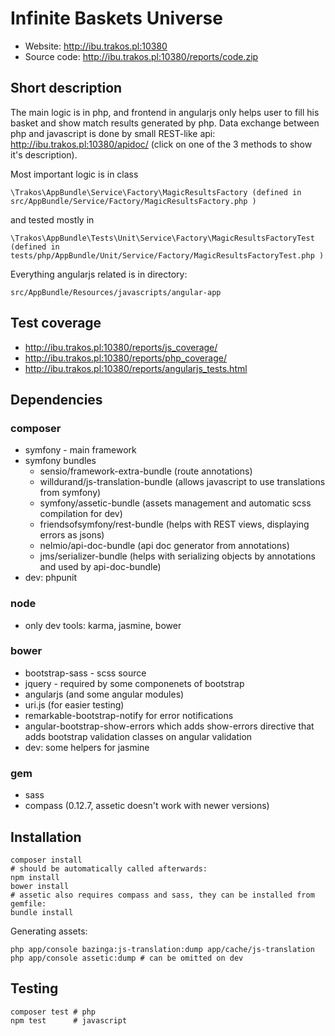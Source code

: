 # Infinite Baskets Universe #

* Website: http://ibu.trakos.pl:10380
* Source code: http://ibu.trakos.pl:10380/reports/code.zip

## Short description ##

The main logic is in php, and frontend in angularjs only helps user to fill his basket and show match results generated by php.
Data exchange between php and javascript is done by small REST-like api: http://ibu.trakos.pl:10380/apidoc/ (click on one of the 3 methods to show it's description).

Most important logic is in class 
```
\Trakos\AppBundle\Service\Factory\MagicResultsFactory (defined in src/AppBundle/Service/Factory/MagicResultsFactory.php )
```
and tested mostly in 
```
\Trakos\AppBundle\Tests\Unit\Service\Factory\MagicResultsFactoryTest (defined in tests/php/AppBundle/Unit/Service/Factory/MagicResultsFactoryTest.php )
```
Everything angularjs related is in directory:
```
src/AppBundle/Resources/javascripts/angular-app
```
## Test coverage ##

* http://ibu.trakos.pl:10380/reports/js_coverage/
* http://ibu.trakos.pl:10380/reports/php_coverage/
* http://ibu.trakos.pl:10380/reports/angularjs_tests.html

## Dependencies ##

### composer ###

* symfony - main framework
* symfony bundles
    * sensio/framework-extra-bundle (route annotations)
    * willdurand/js-translation-bundle (allows javascript to use translations from symfony)
    * symfony/assetic-bundle (assets management and automatic scss compilation for dev)
    * friendsofsymfony/rest-bundle (helps with REST views, displaying errors as jsons)
    * nelmio/api-doc-bundle (api doc generator from annotations)
    * jms/serializer-bundle (helps with serializing objects by annotations and used by api-doc-bundle)
* dev: phpunit

### node ###
* only dev tools: karma, jasmine, bower

### bower ###

* bootstrap-sass - scss source
* jquery - required by some componenets of bootstrap
* angularjs (and some angular modules)
* uri.js (for easier testing)
* remarkable-bootstrap-notify for error notifications
* angular-bootstrap-show-errors which adds show-errors directive that adds bootstrap validation classes on angular validation
* dev: some helpers for jasmine

### gem ###
* sass
* compass (0.12.7, assetic doesn't work with newer versions)

## Installation ##

```
composer install
# should be automatically called afterwards:
npm install
bower install
# assetic also requires compass and sass, they can be installed from gemfile:
bundle install
```

Generating assets:
```
php app/console bazinga:js-translation:dump app/cache/js-translation
php app/console assetic:dump # can be omitted on dev
```

## Testing ##
```
composer test # php
npm test      # javascript
```